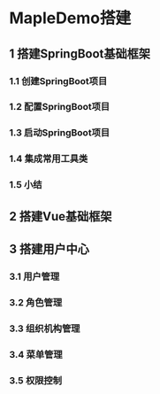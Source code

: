 # MapleDemo搭建

## 1 搭建SpringBoot基础框架

### 1.1 创建SpringBoot项目

### 1.2 配置SpringBoot项目

### 1.3 启动SpringBoot项目

### 1.4 集成常用工具类

### 1.5 小结

## 2 搭建Vue基础框架

## 3 搭建用户中心

### 3.1 用户管理

### 3.2 角色管理

### 3.3 组织机构管理

### 3.4 菜单管理

### 3.5 权限控制

### 


